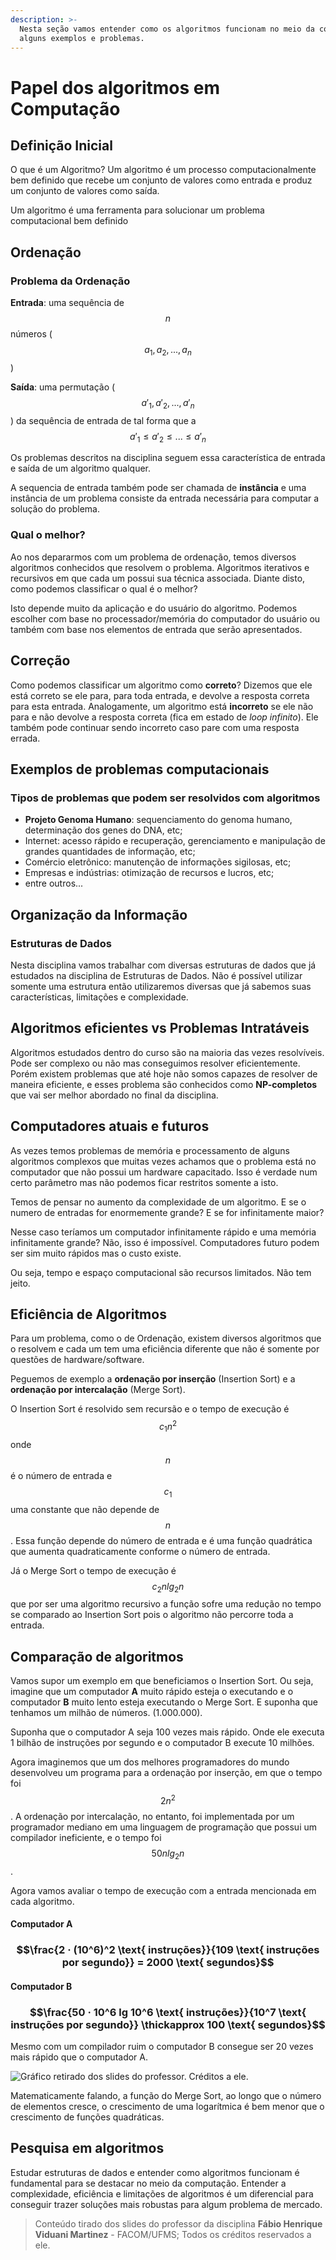 ```yaml
---
description: >-
  Nesta seção vamos entender como os algoritmos funcionam no meio da computação,
  alguns exemplos e problemas.
---
```


# Papel dos algoritmos em Computação

## Definição Inicial

O que é um Algoritmo? Um algoritmo é um processo computacionalmente bem definido que recebe um conjunto de valores como entrada e produz um conjunto de valores como saída.

Um algoritmo é uma ferramenta para solucionar um problema computacional bem definido

## Ordenação

### Problema da Ordenação

**Entrada**: uma sequência de $$n$$ números \( $$a_1, a_2, . . . , a_n$$ \)

**Saída**: uma permutação \( $$a'_1, a'_2, . . . , a'_n$$ \) da sequência de entrada de tal forma que a $$a'_1 \leq a'_2 \leq . . . \leq a'_n$$ 

Os problemas descritos na disciplina seguem essa característica de entrada e saída de um algoritmo qualquer.

A sequencia de entrada também pode ser chamada de **instância** e uma instância de um problema consiste da entrada necessária para computar a solução do problema.

### Qual o melhor?

Ao nos depararmos com um problema de ordenação, temos diversos algoritmos conhecidos que resolvem o problema. Algoritmos iterativos e recursivos em que cada um possui sua técnica associada. Diante disto, como podemos classificar o qual é o melhor?

Isto depende muito da aplicação e do usuário do algoritmo. Podemos escolher com base no processador/memória do computador do usuário ou também com base nos elementos de entrada que serão apresentados.

## Correção

Como podemos classificar um algoritmo como **correto**? Dizemos que ele está correto se ele para, para toda entrada, e devolve a resposta correta para esta entrada. Analogamente, um algoritmo está **incorreto** se ele não para e não devolve a resposta correta \(fica em estado de _loop infinito_\). Ele também pode continuar sendo incorreto caso pare com uma resposta errada.

## Exemplos de problemas computacionais

### Tipos de problemas que podem ser resolvidos com algoritmos

* **Projeto Genoma Humano**: sequenciamento do genoma humano, determinação dos genes do DNA, etc;
* Internet: acesso rápido e recuperação, gerenciamento e manipulação de grandes quantidades de informação, etc;
* Comércio eletrônico: manutenção de informações sigilosas, etc;
* Empresas e indústrias: otimização de recursos e lucros, etc;
* entre outros...

##  Organização da Informação

### Estruturas de Dados

Nesta disciplina vamos trabalhar com diversas estruturas de dados que já estudados na disciplina de Estruturas de Dados. Não é possível utilizar somente uma estrutura então utilizaremos diversas que já sabemos suas características, limitações e complexidade.

## Algoritmos eficientes vs Problemas Intratáveis

Algoritmos estudados dentro do curso são na maioria das vezes resolvíveis. Pode ser complexo ou não mas conseguimos resolver eficientemente. Porém existem problemas que até hoje não somos capazes de resolver de maneira eficiente, e esses problema são conhecidos como **NP-completos** que vai ser melhor abordado no final da disciplina.

## Computadores atuais e futuros

As vezes temos problemas de memória e processamento de alguns algoritmos complexos que muitas vezes achamos que o problema está no computador que não possui um hardware capacitado. Isso é verdade num certo parâmetro mas não podemos ficar restritos somente a isto.

Temos de pensar no aumento da complexidade de um algoritmo. E se o numero de entradas for enormemente grande? E se for infinitamente maior?

Nesse caso teríamos um computador infinitamente rápido e uma memória infinitamente grande? Não, isso é impossível. Computadores futuro podem ser sim muito rápidos mas o custo existe.

Ou seja, tempo e espaço computacional são recursos limitados. Não tem jeito.

## Eficiência de Algoritmos

Para um problema, como o de Ordenação, existem diversos algoritmos que o resolvem e cada um tem uma eficiência diferente que não é somente por questões de hardware/software.

Peguemos de exemplo a **ordenação por inserção** \(Insertion Sort\) e a **ordenação por intercalação** \(Merge Sort\).

O Insertion Sort é resolvido sem recursão e o tempo de execução é $$c_1 n^2$$ onde $$n$$ é o número de entrada e $$c_1$$ uma constante que não depende de $$n$$. Essa função depende do número de entrada e é uma função quadrática que aumenta quadraticamente conforme o número de entrada.

Já o Merge Sort o tempo de execução  é $$c_2 nlg_2n$$ que por ser uma algoritmo recursivo a função sofre uma redução no tempo se comparado ao Insertion Sort pois o algoritmo não percorre toda a entrada.

## Comparação de algoritmos

Vamos supor um exemplo em que beneficiamos o Insertion Sort. Ou seja, imagine que um computador **A** muito rápido esteja o executando e o computador **B** muito lento esteja executando o Merge Sort. E suponha que tenhamos um milhão de números. \(1.000.000\).

Suponha que o computador A seja 100 vezes mais rápido. Onde ele executa 1 bilhão de instruções por segundo e o computador B execute 10 milhões.

Agora imaginemos que um dos melhores programadores do mundo desenvolveu um programa para a ordenação por inserção, em que o tempo foi $$ 2 n^ 2 $$. A ordenação por intercalação, no entanto, foi implementada por um programador mediano em uma linguagem de programação que possui um compilador ineficiente, e o tempo foi $$50 n lg_2 n$$ .

Agora vamos avaliar o tempo de execução com a entrada mencionada em cada algoritmo.

#### Computador A

### $$\frac{2 · (10^6)^2 \text{ instruções}}{109 \text{ instruções por segundo}} = 2000 \text{ segundos}$$ 

#### Computador B

### $$\frac{50 · 10^6 lg 10^6 \text{ instruções}}{10^7 \text{ instruções por segundo}} \thickapprox  100 \text{ segundos}$$

Mesmo com um compilador ruim o computador B consegue ser 20 vezes mais rápido que o computador A.

![Gr&#xE1;fico retirado dos slides do professor. Cr&#xE9;ditos a ele.](.gitbook/assets/comparacao%20%281%29.png)

Matematicamente falando, a função do Merge Sort, ao longo que o número de elementos cresce, o crescimento de uma logarítmica é bem menor que o crescimento de funções quadráticas.

## Pesquisa em algoritmos

Estudar estruturas de dados e entender como algoritmos funcionam é fundamental para se destacar no meio da computação. Entender a complexidade, eficiência e limitações de algoritmos é um diferencial para conseguir trazer soluções mais robustas para algum problema de mercado.

> Conteúdo tirado dos slides do professor da disciplina **Fábio Henrique Viduani Martinez** - FACOM/UFMS; Todos os créditos reservados a ele.

